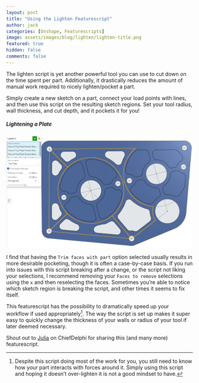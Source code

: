 ```yaml
---
layout: post
title: "Using the Lighten Featurescript"
author: jack
categories: [Onshape, Featurescripts]
image: assets/images/blog/lighten/lighten-title.png
featured: true
hidden: false
comments: false
---
```


The lighten script is yet another powerful tool you can use to cut down on the time spent per part. Additionally, it drastically reduces the amount of manual work required to nicely lighten/pocket a part. 

Simply create a new sketch on a part, connect your load points with lines, and then use this script on the resulting sketch regions. Set your tool radius, wall thickness, and cut depth, and it pockets it for you!

<div class="row justify-content-center pb-4">
    <div class="col-md-10 pr-10">
        <h5 class="text-center">Lightening a Plate</h5>
        <img src="/assets/images/blog/lighten/lighten-fs-plate.png" />
    </div>
</div>

I find that having the ``Trim faces with part`` option selected usually results in more desirable pocketing, though it is often a case-by-case basis. If you run into issues with this script breaking after a change, or the script not liking your selections, I recommend removing your ``Faces to remove`` selections using the ``x`` and then reselecting the faces. Sometimes you’re able to notice which sketch region is breaking the script, and other times it seems to fix itself.

This featurescript has the possibility to dramatically speed up your workflow if used appropriately[^1]. The way the script is set up makes it super easy to quickly change the thickness of your walls or radius of your tool if later deemed necessary.

Shout out to <a href="https://www.chiefdelphi.com/u/dydx" target="_blank">Julia</a> on ChiefDelphi for sharing this (and many more) featurescript.

[^1]: Despite this script doing most of the work for you, you still need to know how your part interacts with forces around it. Simply using this script and hoping it doesn’t over-lighten it is not a good mindset to have.
